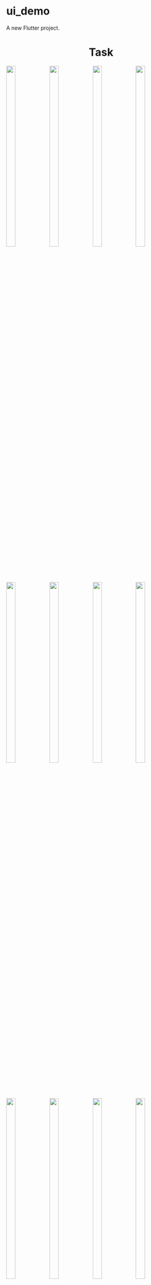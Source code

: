# ui_demo

A new Flutter project.

<h1 align="center">Task</h1>
<p>
 
  <img src="https://github.com/user-attachments/assets/d576943f-4957-44aa-ae16-866b83b0407a" width="22%" Height="35%">
  <img src="https://github.com/user-attachments/assets/18d48b46-862e-453b-844c-8edf06073af3" width="22%" Height="35%">
   <img src="https://github.com/user-attachments/assets/2a745717-65e3-4d36-8d16-a28b87b902d9" width="22%" Height="35%">
   <img src="https://github.com/user-attachments/assets/10c62b4a-3130-4186-91d6-7cd9f4340326" width="22%" Height="35%">
  <img src="https://github.com/user-attachments/assets/4c7264ff-f73e-46cc-8737-3d256ee42def" width="22%" Height="35%">
   <img src="https://github.com/user-attachments/assets/fada85c4-7e3b-4012-83f9-bf9bc6957699" width="22%" Height="35%">
  <img src="https://github.com/user-attachments/assets/53620003-5296-40b5-b767-0cad8bfaf6f6" width="22%" Height="35%">
  <img src="https://github.com/user-attachments/assets/a18af01f-cb94-444a-be8b-37c72461d907" width="22%" Height="35%">
  <img src="https://github.com/user-attachments/assets/47c5d9c2-2d77-4a42-a9e9-9ea3d4b92953" width="22%" Height="35%">
  <img src="https://github.com/user-attachments/assets/4b72ae12-4b0e-40b2-9662-f1119d2c8201" width="22%" Height="35%">
  <img src="https://github.com/user-attachments/assets/c9797de6-07d9-4259-9ca4-755c8d7007dd" width="22%" Height="35%">
  <img src="https://github.com/user-attachments/assets/0da6d1a4-1143-48fa-b086-e7c4ea41c055" width="22%" Height="35%">
  <img src="https://github.com/user-attachments/assets/186e92cc-d9f8-44ca-aab5-d02081e98961" width="22%" Height="35%">
  <img src="https://github.com/user-attachments/assets/42204846-ac34-4d3d-a2c7-df270fb1fca5" width="22%" Height="35%">
  <img src="https://github.com/user-attachments/assets/e1d6b1c9-f3a8-472f-995f-60547d2fef59" width="22%" Height="35%">
  <img src="https://github.com/user-attachments/assets/9804c010-86ff-4c11-ab12-ec0b1bd9f0b5" width="22%" Height="35%">
  <img src="https://github.com/user-attachments/assets/3c81d3be-66ef-445b-9eab-5bffa0946d4c" width="22%" Height="35%">
  <img src="https://github.com/user-attachments/assets/f2b7826a-c5e2-4a47-b737-318c0fdd4f6c" width="22%" Height="35%">
  <img src="https://github.com/user-attachments/assets/1015aca5-aa0d-4b39-98df-c6ebc9902166" width="22%" Height="35%">
  <img src="https://github.com/user-attachments/assets/91ee01e1-09a8-480a-8d5e-531140095589" width="22%" Height="35%">
  <img src="https://github.com/user-attachments/assets/d7bebd6f-edc3-4d72-aef5-2465e52da1d6" width="22%" Height="35%">
  <img src="https://github.com/user-attachments/assets/92c13e75-2001-4518-9486-7fafa3569cb6" width="22%" Height="35%">
</p>
